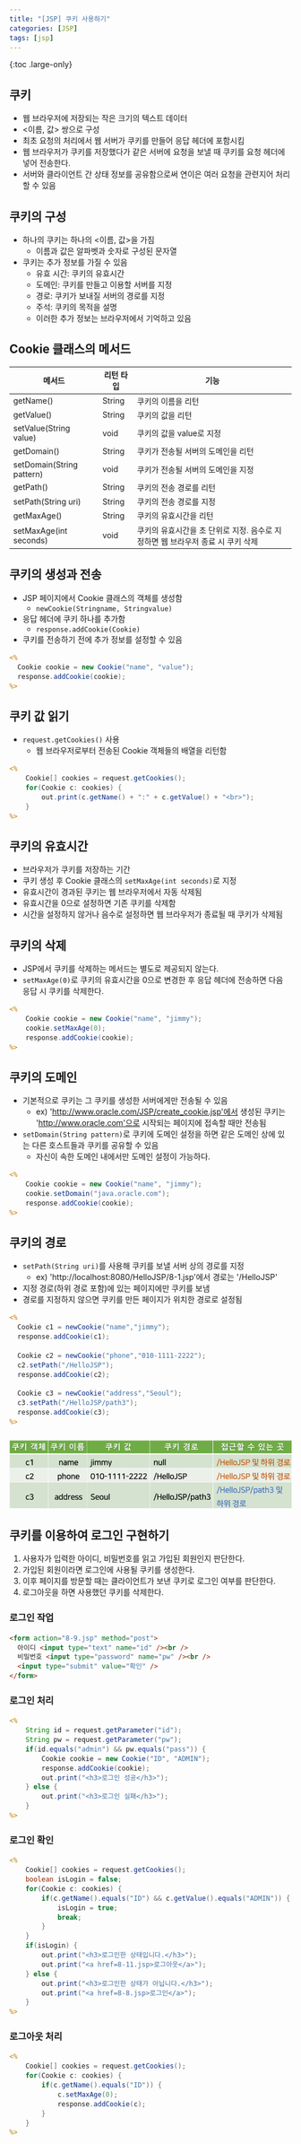 ```yaml
---
title: "[JSP] 쿠키 사용하기"
categories: [JSP]
tags: [jsp]
---
```


{:toc .large-only}

## 쿠키

- 웹 브라우저에 저장되는 작은 크기의 텍스트 데이터
- <이름, 값> 쌍으로 구성
- 최초 요청의 처리에서 웹 서버가 쿠키를 만들어 응답 헤더에 포함시킴
- 웹 브라우저가 쿠키를 저장했다가 같은 서버에 요청을 보낼 때 쿠키를 요청 헤더에 넣어 전송한다.
- 서버와 클라이언트 간 상태 정보를 공유함으로써 연이은 여러 요청을 관련지어 처리할 수 있음

## 쿠키의 구성

- 하나의 쿠키는 하나의 <이름, 값>을 가짐
  - 이름과 값은 알파벳과 숫자로 구성된 문자열
- 쿠키는 추가 정보를 가질 수 있음
  - 유효 시간: 쿠키의 유효시간
  - 도메인: 쿠키를 만들고 이용할 서버를 지정
  - 경로: 쿠키가 보내질 서버의 경로를 지정
  - 주석: 쿠키의 목적을 설명
  - 이러한 추가 정보는 브라우저에서 기억하고 있음

## Cookie 클래스의 메서드

| 메서드                    | 리턴 타입 | 기능                                                                            |
| ------------------------- | --------- | ------------------------------------------------------------------------------- |
| getName()                 | String    | 쿠키의 이름을 리턴                                                              |
| getValue()                | String    | 쿠키의 값을 리턴                                                                |
| setValue(String value)    | void      | 쿠키의 값을 value로 지정                                                        |
| getDomain()               | String    | 쿠키가 전송될 서버의 도메인을 리턴                                              |
| setDomain(String pattern) | void      | 쿠키가 전송될 서버의 도메인을 지정                                              |
| getPath()                 | String    | 쿠키의 전송 경로를 리턴                                                         |
| setPath(String uri)       | String    | 쿠키의 전송 경로를 지정                                                         |
| getMaxAge()               | String    | 쿠키의 유효시간을 리턴                                                          |
| setMaxAge(int seconds)    | void      | 쿠키의 유효시간을 초 단위로 지정. 음수로 지정하면 웹 브라우저 종료 시 쿠키 삭제 |

## 쿠키의 생성과 전송

- JSP 페이지에서 Cookie 클래스의 객체를 생성함
  - `newCookie(Stringname, Stringvalue)`
- 응답 헤더에 쿠키 하나를 추가함
  - `response.addCookie(Cookie)`
- 쿠키를 전송하기 전에 추가 정보를 설정할 수 있음

```jsp
<%
  Cookie cookie = new Cookie("name", "value");
  response.addCookie(cookie);
%>
```

## 쿠키 값 읽기

- `request.getCookies()` 사용
  - 웹 브라우저로부터 전송된 Cookie 객체들의 배열을 리턴함

```jsp
<%
	Cookie[] cookies = request.getCookies();
	for(Cookie c: cookies) {
		out.print(c.getName() + ":" + c.getValue() + "<br>");
	}
%>
```

## 쿠키의 유효시간

- 브라우저가 쿠키를 저장하는 기간
- 쿠키 생성 후 Cookie 클래스의 `setMaxAge(int seconds)`로 지정
- 유효시간이 경과된 쿠키는 웹 브라우저에서 자동 삭제됨
- 유효시간을 0으로 설정하면 기존 쿠키를 삭제함
- 시간을 설정하지 않거나 음수로 설정하면 웹 브라우저가 종료될 때 쿠키가 삭제됨

## 쿠키의 삭제

- JSP에서 쿠키를 삭제하는 메서드는 별도로 제공되지 않는다.
- `setMaxAge(0)`로 쿠키의 유효시간을 0으로 변경한 후 응답 헤더에 전송하면 다음 응답 시 쿠키를 삭제한다.

```jsp
<%
	Cookie cookie = new Cookie("name", "jimmy");
	cookie.setMaxAge(0);
	response.addCookie(cookie);
%>
```

## 쿠키의 도메인

- 기본적으로 쿠키는 그 쿠키를 생성한 서버에게만 전송될 수 있음
  - ex) 'http://www.oracle.com/JSP/create_cookie.jsp'에서 생성된 쿠키는 'http://www.oracle.com'으로 시작되는 페이지에 접속할 때만 전송됨
- `setDomain(String pattern)`로 쿠키에 도메인 설정을 하면 같은 도메인 상에 있는 다른 호스트들과 쿠키를 공유할 수 있음
  - 자신이 속한 도메인 내에서만 도메인 설정이 가능하다.

```jsp
<%
	Cookie cookie = new Cookie("name", "jimmy");
	cookie.setDomain("java.oracle.com");
	response.addCookie(cookie);
%>
```

## 쿠키의 경로

- `setPath(String uri)`를 사용해 쿠키를 보낼 서버 상의 경로를 지정
  - ex) 'http://localhost:8080/HelloJSP/8-1.jsp'에서 경로는 '/HelloJSP'
- 지정 경로(하위 경로 포함)에 있는 페이지에만 쿠키를 보냄
- 경로를 지정하지 않으면 쿠키를 만든 페이지가 위치한 경로로 설정됨

```jsp
<%
  Cookie c1 = newCookie("name","jimmy");
  response.addCookie(c1);

  Cookie c2 = newCookie("phone","010-1111-2222");
  c2.setPath("/HelloJSP");
  response.addCookie(c2);

  Cookie c3 = newCookie("address","Seoul");
  c3.setPath("/HelloJSP/path3");
  response.addCookie(c3);
%>
```

<img src="../../assets/img/blog/2024-11-16-cookie_01.png" style="margin-top:10px;">

## 쿠키를 이용하여 로그인 구현하기

1. 사용자가 입력한 아이디, 비밀번호를 읽고 가입된 회원인지 판단한다.
1. 가입된 회원이라면 로그인에 사용될 쿠키를 생성한다.
1. 이후 페이지를 방문할 때는 클라이언트가 보낸 쿠키로 로그인 여부를 판단한다.
1. 로그아웃을 하면 사용했던 쿠키를 삭제한다.

### 로그인 작업

```html
<form action="8-9.jsp" method="post">
  아이디 <input type="text" name="id" /><br />
  비밀번호 <input type="password" name="pw" /><br />
  <input type="submit" value="확인" />
</form>
```

### 로그인 처리

```jsp
<%
	String id = request.getParameter("id");
	String pw = request.getParameter("pw");
	if(id.equals("admin") && pw.equals("pass")) {
		Cookie cookie = new Cookie("ID", "ADMIN");
		response.addCookie(cookie);
		out.print("<h3>로그인 성공</h3>");
	} else {
		out.print("<h3>로그인 실패</h3>");
	}
%>
```

### 로그인 확인

```jsp
<%
	Cookie[] cookies = request.getCookies();
	boolean isLogin = false;
	for(Cookie c: cookies) {
		if(c.getName().equals("ID") && c.getValue().equals("ADMIN")) {
			isLogin = true;
			break;
		}
	}
	if(isLogin) {
		out.print("<h3>로그인한 상태입니다.</h3>");
		out.print("<a href=8-11.jsp>로그아웃</a>");
	} else {
		out.print("<h3>로그인한 상태가 아닙니다.</h3>");
		out.print("<a href=8-8.jsp>로그인</a>");
	}
%>
```

### 로그아웃 처리

```jsp
<%
	Cookie[] cookies = request.getCookies();
	for(Cookie c: cookies) {
		if(c.getName().equals("ID")) {
			c.setMaxAge(0);
			response.addCookie(c);
		}
	}
%>
```
